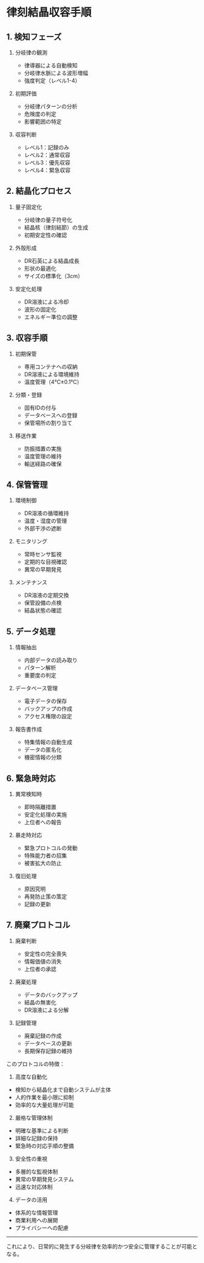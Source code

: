 # 律刻結晶収容手順

## 1. 検知フェーズ

1. 分岐律の観測
   - 律導器による自動検知
   - 分岐律水脈による波形増幅
   - 強度判定（レベル1-4）

2. 初期評価
   - 分岐律パターンの分析
   - 危険度の判定
   - 影響範囲の特定

3. 収容判断
   - レベル1：記録のみ
   - レベル2：通常収容
   - レベル3：優先収容
   - レベル4：緊急収容


## 2. 結晶化プロセス

1. 量子固定化
   - 分岐律の量子符号化
   - 結晶核（律刻結節）の生成
   - 初期安定性の確認

2. 外殻形成
   - DR石英による結晶成長
   - 形状の最適化
   - サイズの標準化（3cm）

3. 安定化処理
   - DR溶液による冷却
   - 波形の固定化
   - エネルギー準位の調整


## 3. 収容手順

1. 初期保管
   - 専用コンテナへの収納
   - DR溶液による環境維持
   - 温度管理（4℃±0.1℃）

2. 分類・登録
   - 固有IDの付与
   - データベースへの登録
   - 保管場所の割り当て

3. 移送作業
   - 防振措置の実施
   - 温度管理の維持
   - 輸送経路の確保


## 4. 保管管理

1. 環境制御
   - DR溶液の循環維持
   - 温度・湿度の管理
   - 外部干渉の遮断

2. モニタリング
   - 常時センサ監視
   - 定期的な目視確認
   - 異常の早期発見

3. メンテナンス
   - DR溶液の定期交換
   - 保管設備の点検
   - 結晶状態の確認


## 5. データ処理

1. 情報抽出
   - 内部データの読み取り
   - パターン解析
   - 重要度の判定

2. データベース管理
   - 電子データの保存
   - バックアップの作成
   - アクセス権限の設定

3. 報告書作成
   - 特集情報の自動生成
   - データの匿名化
   - 機密情報の分類


## 6. 緊急時対応

1. 異常検知時
   - 即時隔離措置
   - 安定化処理の実施
   - 上位者への報告

2. 暴走時対応
   - 緊急プロトコルの発動
   - 特殊能力者の招集
   - 被害拡大の防止

3. 復旧処理
   - 原因究明
   - 再発防止策の策定
   - 記録の更新


## 7. 廃棄プロトコル

1. 廃棄判断
   - 安定性の完全喪失
   - 情報価値の消失
   - 上位者の承認

2. 廃棄処理
   - データのバックアップ
   - 結晶の無害化
   - DR溶液による分解

3. 記録管理
   - 廃棄記録の作成
   - データベースの更新
   - 長期保存記録の維持


このプロトコルの特徴：

1. 高度な自動化
- 検知から結晶化まで自動システムが主体
- 人的作業を最小限に抑制
- 効率的な大量処理が可能

2. 厳格な管理体制
- 明確な基準による判断
- 詳細な記録の保持
- 緊急時の対応手順の整備

3. 安全性の重視
- 多層的な監視体制
- 異常の早期発見システム
- 迅速な対応体制

4. データの活用
- 体系的な情報管理
- 商業利用への展開
- プライバシーへの配慮

---
これにより、日常的に発生する分岐律を効率的かつ安全に管理することが可能となる。